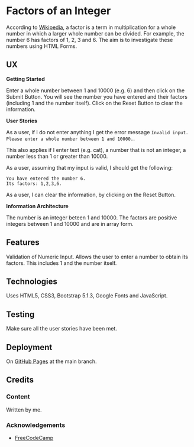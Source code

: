 # Factors of an Integer

According to [Wikipedia](https://en.wikipedia.org/wiki/Factor), a factor is a term in multiplication for a whole number in which a larger whole number can be divided.  For example, the number 6 has factors of 1, 2, 3 and 6.  The aim is to investigate these numbers using HTML Forms.

## UX

**Getting Started**

Enter a whole number between 1 and 10000 (e.g. 6) and then click on the Submit Button.  You will see the number you have entered and their factors (including 1 and the number itself).  Click on the Reset Button to clear the information.

**User Stories**

As a user, if I do not enter anything I get the error message `Invalid input.  Please enter a whole number between 1 and 10000.`.

This also applies if I enter text (e.g. cat), a number that is not an integer, a number less than 1 or greater than 10000.

As a user, assuming that my input is valid, I should get the following:

    You have entered the number 6.
    Its factors: 1,2,3,6.

As a user, I can clear the information, by clicking on the Reset Button.

**Information Architecture**

The number is an integer beteen 1 and 10000.  The factors are positive integers between 1 and 10000 and are in array form.

## Features

Validation of Numeric Input.  Allows the user to enter a number to obtain its factors.  This includes 1 and the number itself.

## Technologies

Uses HTML5, CSS3, Bootstrap 5.1.3, Google Fonts and JavaScript.

## Testing

Make sure all the user stories have been met.

## Deployment

On [GitHub Pages](https://derektypist.github.io/factors-of-an-integer) at the main branch.

## Credits

### Content

Written by me.

### Acknowledgements

- [FreeCodeCamp](https://www.freecodecamp.org)